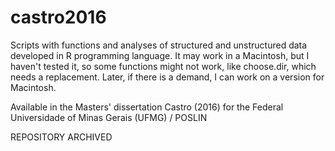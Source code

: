 # castro2016
Scripts with functions and analyses of structured and unstructured data developed in R programming language. It may work in a Macintosh, but I haven't tested it, so some functions might not work, like choose.dir, which needs a replacement. Later, if there is a demand, I can work on a version for Macintosh.

Available in the Masters' dissertation Castro (2016) for the Federal Universidade of Minas Gerais (UFMG) / POSLIN

REPOSITORY ARCHIVED
